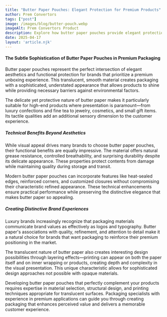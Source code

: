 ```yaml
---
title: "Butter Paper Pouches: Elegant Protection for Premium Products"
author: Prem Convertors
tags: ["post"]
image: /images/blog/butter-pouch.webp
imageAlt: Prem Convertors Product
description: Explore how butter paper pouches provide elegant protection for premium products with their sophisticated appearance, functional benefits, and ability to create distinctive brand experiences.
date: 2025-04-17
layout: 'article.njk'
---
```


#### The Subtle Sophistication of Butter Paper Pouches in Premium Packaging

Butter paper pouches represent the perfect intersection of elegant aesthetics and functional protection for brands that prioritize a premium unboxing experience. This translucent, smooth material creates packaging with a sophisticated, understated appearance that allows products to shine while providing necessary barriers against environmental factors.

The delicate yet protective nature of butter paper makes it particularly suitable for high-end products where presentation is paramount—from luxury confections and fine tea to jewelry, cosmetics, and small gift items. Its tactile qualities add an additional sensory dimension to the customer experience.

##### Technical Benefits Beyond Aesthetics

While visual appeal drives many brands to choose butter paper pouches, their functional benefits are equally impressive. The material offers natural grease resistance, controlled breathability, and surprising durability despite its delicate appearance. These properties protect contents from damage while maintaining quality during storage and transit.

Modern butter paper pouches can incorporate features like heat-sealed edges, reinforced corners, and customized closures without compromising their characteristic refined appearance. These technical enhancements ensure practical performance while preserving the distinctive elegance that makes butter paper so appealing.

##### Creating Distinctive Brand Experiences

Luxury brands increasingly recognize that packaging materials communicate brand values as effectively as logos and typography. Butter paper's associations with quality, refinement, and attention to detail make it a natural choice for brands that want packaging to reinforce their premium positioning in the market.

The translucent nature of butter paper also creates interesting design possibilities through layering effects—printing can appear on both the paper itself and on inner wrapping or products, creating depth and complexity in the visual presentation. This unique characteristic allows for sophisticated design approaches not possible with opaque materials.

Developing butter paper pouches that perfectly complement your products requires expertise in material selection, structural design, and printing techniques appropriate for translucent surfaces. Packaging specialists with experience in premium applications can guide you through creating packaging that enhances perceived value and delivers a memorable customer experience.
